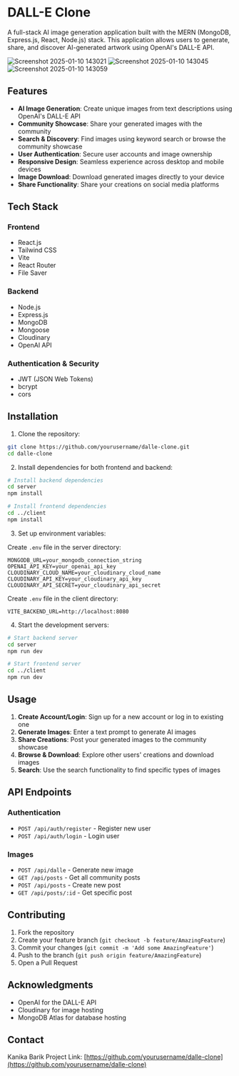# DALL-E Clone

A full-stack AI image generation application built with the MERN (MongoDB, Express.js, React, Node.js) stack. This application allows users to generate, share, and discover AI-generated artwork using OpenAI's DALL-E API.

![Screenshot 2025-01-10 143021](https://github.com/user-attachments/assets/74011c0a-1fe6-49d8-8b7a-17957369516d)
![Screenshot 2025-01-10 143045](https://github.com/user-attachments/assets/aa6a4a40-e6b5-476e-b7e8-b87fbb11f7a3)
![Screenshot 2025-01-10 143059](https://github.com/user-attachments/assets/851946cc-7a1b-46e8-ba0c-b79f6ace5cc7)


## Features

- **AI Image Generation**: Create unique images from text descriptions using OpenAI's DALL-E API
- **Community Showcase**: Share your generated images with the community
- **Search & Discovery**: Find images using keyword search or browse the community showcase
- **User Authentication**: Secure user accounts and image ownership
- **Responsive Design**: Seamless experience across desktop and mobile devices
- **Image Download**: Download generated images directly to your device
- **Share Functionality**: Share your creations on social media platforms

## Tech Stack

### Frontend
- React.js
- Tailwind CSS
- Vite
- React Router
- File Saver

### Backend
- Node.js
- Express.js
- MongoDB
- Mongoose
- Cloudinary
- OpenAI API

### Authentication & Security
- JWT (JSON Web Tokens)
- bcrypt
- cors

## Installation

1. Clone the repository:
```bash
git clone https://github.com/yourusername/dalle-clone.git
cd dalle-clone
```

2. Install dependencies for both frontend and backend:
```bash
# Install backend dependencies
cd server
npm install

# Install frontend dependencies
cd ../client
npm install
```

3. Set up environment variables:

Create `.env` file in the server directory:
```env
MONGODB_URL=your_mongodb_connection_string
OPENAI_API_KEY=your_openai_api_key
CLOUDINARY_CLOUD_NAME=your_cloudinary_cloud_name
CLOUDINARY_API_KEY=your_cloudinary_api_key
CLOUDINARY_API_SECRET=your_cloudinary_api_secret
```

Create `.env` file in the client directory:
```env
VITE_BACKEND_URL=http://localhost:8080
```

4. Start the development servers:

```bash
# Start backend server
cd server
npm run dev

# Start frontend server
cd ../client
npm run dev
```

## Usage

1. **Create Account/Login**: Sign up for a new account or log in to existing one
2. **Generate Images**: Enter a text prompt to generate AI images
3. **Share Creations**: Post your generated images to the community showcase
4. **Browse & Download**: Explore other users' creations and download images
5. **Search**: Use the search functionality to find specific types of images

## API Endpoints

### Authentication
- `POST /api/auth/register` - Register new user
- `POST /api/auth/login` - Login user

### Images
- `POST /api/dalle` - Generate new image
- `GET /api/posts` - Get all community posts
- `POST /api/posts` - Create new post
- `GET /api/posts/:id` - Get specific post

## Contributing

1. Fork the repository
2. Create your feature branch (`git checkout -b feature/AmazingFeature`)
3. Commit your changes (`git commit -m 'Add some AmazingFeature'`)
4. Push to the branch (`git push origin feature/AmazingFeature`)
5. Open a Pull Request


## Acknowledgments

- OpenAI for the DALL-E API
- Cloudinary for image hosting
- MongoDB Atlas for database hosting

## Contact

Kanika Barik
Project Link: [https://github.com/yourusername/dalle-clone](https://github.com/yourusername/dalle-clone)
